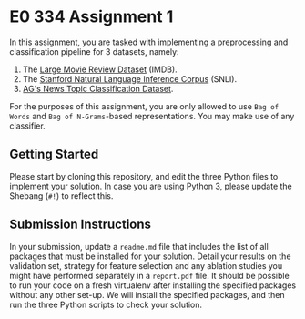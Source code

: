 # E0 334 Assignment 1

In this assignment, you are tasked with implementing a preprocessing and classification pipeline for 3 datasets, namely:

1. The [Large Movie Review Dataset](http://ai.stanford.edu/~amaas/data/sentiment/) (IMDB).
2. The [Stanford Natural Language Inference Corpus](https://nlp.stanford.edu/projects/snli/) (SNLI).
3. [AG's News Topic Classification Dataset](https://github.com/mhjabreel/CharCNN/tree/master/data/ag_news_csv).

For the purposes of this assignment, you are only allowed to use `Bag of Words` and `Bag of N-Grams`-based representations. You may make use of any classifier.

## Getting Started

Please start by cloning this repository, and edit the three Python files to implement your solution. In case you are using Python 3, please update the Shebang (`#!`)  to reflect this.

## Submission Instructions

In your submission, update a `readme.md` file that includes the list of all packages that must be installed for your solution. Detail your results on the validation set, strategy for feature selection and any ablation studies you might have performed separately in a `report.pdf` file. It should be possible to run your code on a fresh virtualenv after installing the specified packages without any other set-up. We will install the specified packages, and then run the three Python scripts to check your solution.
